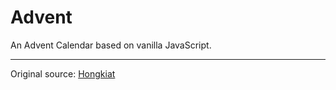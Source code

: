 # Advent

An Advent Calendar based on vanilla JavaScript.

---
Original source: [Hongkiat](http://www.hongkiat.com/blog/advent-calendar-javascript/)
